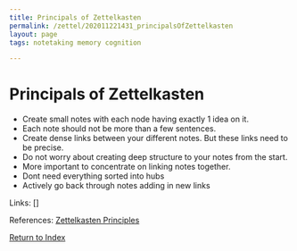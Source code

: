 ```yaml
---
title: Principals of Zettelkasten
permalink: /zettel/202011221431_principalsOfZettelkasten
layout: page
tags: notetaking memory cognition

---
```

# Principals of Zettelkasten

- Create small notes with each node having exactly 1 idea on it.
- Each note should not be more than a few sentences.
- Create dense links between your different notes. But these links need to be precise.
- Do not worry about creating deep structure to your notes from the start. 
- More important to concentrate on linking notes together.
- Dont need everything sorted into hubs
- Actively go back through notes adding in new links

Links: []

References: [Zettelkasten Principles](https://thinktool.io/blog/zettelkasten-principles.html)

[Return to Index](index)